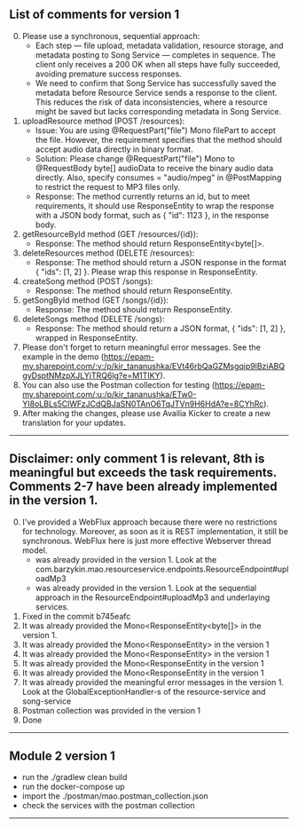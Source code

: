 ## List of comments for version 1
0. Please use a synchronous, sequential approach:
   - Each step — file upload, metadata validation, resource storage, and metadata posting to Song Service — completes in sequence. The client only receives a 200 OK when all steps have fully succeeded, avoiding premature success responses.
   - We need to confirm that Song Service has successfully saved the metadata before Resource Service sends a response to the client. This reduces the risk of data inconsistencies, where a resource might be saved but lacks corresponding metadata in Song Service.
1. uploadResource method (POST /resources):
    - Issue: You are using @RequestPart("file") Mono<FilePart> filePart to accept the file. However, the requirement specifies that the method should accept audio data directly in binary format.
    - Solution: Please change @RequestPart("file") Mono<FilePart> to @RequestBody byte[] audioData to receive the binary audio data directly. Also, specify consumes = "audio/mpeg" in @PostMapping to restrict the request to MP3 files only.
    - Response: The method currently returns an id, but to meet requirements, it should use ResponseEntity to wrap the response with a JSON body format, such as { "id": 1123 }, in the response body.
2. getResourceById method (GET /resources/{id}):
    - Response: The method should return ResponseEntity<byte[]>.
3. deleteResources method (DELETE /resources):
    - Response: The method should return a JSON response in the format { "ids": [1, 2] }. Please wrap this response in ResponseEntity.
4. createSong method (POST /songs):
    - Response: The method should return ResponseEntity<SongCreateResponse>.
5. getSongById method (GET /songs/{id}):
    - Response: The method should return ResponseEntity<SongDto>.
6. deleteSongs method (DELETE /songs):
    - Response: The method should return a JSON format, { "ids": [1, 2] }, wrapped in ResponseEntity.
7. Please don't forget to return meaningful error messages. See the example in the demo (https://epam-my.sharepoint.com/:v:/p/kir_tananushka/EVt46rbQaGZMsgqip9lBziABQgyDsptNMzpXJLYjTRQ6lg?e=M1TIKY).
8. You can also use the Postman collection for testing (https://epam-my.sharepoint.com/:u:/p/kir_tananushka/ETw0-YI8oLBLs5ClWFzJCdQBJaSN0TAnO6TqJTVn9H6HdA?e=8CYhRc).
9. After making the changes, please use Availia Kicker to create a new translation for your updates.
---
## Disclaimer: only comment 1 is relevant, 8th is meaningful but exceeds the task requirements. Comments 2-7 have been already implemented in the version 1.
0. I've provided a WebFlux approach because there were no restrictions for technology. Moreover, as soon as it is REST implementation, it still be synchronous. WebFlux here is just more effective Webserver thread model. 
   - was already provided in the version 1. Look at the com.barzykin.mao.resourceservice.endpoints.ResourceEndpoint#uploadMp3
   - was already provided in the version 1. Look at the sequential approach in the ResourceEndpoint#uploadMp3 and underlaying services.
1. Fixed in the commit b745eafc
2. It was already provided the Mono<ResponseEntity<byte[]> in the version 1.
3. It was already provided the Mono<ResponseEntity<ResourceDeleteResponse>> in the version 1
4. It was already provided the Mono<ResponseEntity<SongCreateResponse>> in the version 1
5. It was already provided the Mono<ResponseEntity<SongDto> in the version 1
6. It was already provided the Mono<ResponseEntity<SongDeleteResponse> in the version 1
7. It was already provided the meaningful error messages in the version 1. Look at the GlobalExceptionHandler-s of the resource-service and song-service
8. Postman collection was provided in the version 1
9. Done
---
## Module 2 version 1
- run the ./gradlew clean build
- run the docker-compose up
- import the ./postman/mao.postman_collection.json
- check the services with the postman collection
---

